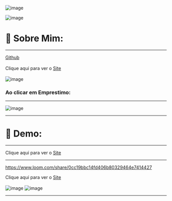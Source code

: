
![image](https://user-images.githubusercontent.com/94201226/166156257-f2f84450-4708-4208-b4e6-0076c206e402.png)

![image](https://user-images.githubusercontent.com/94201226/166156340-9deccec1-67ab-4e00-a09b-418973d838d9.png)


# 👀 Sobre Mim:  

***

[Github](https://github.com/Wilciara/sobre-mim/tree/main)  
</br>
Clique aqui para ver o [Site](https://wilciarawertz.vercel.app/)
</br>
</br>
![image](https://user-images.githubusercontent.com/94201226/166159912-d4a959e1-e905-48f9-aa71-bad3328dff15.png)

### Ao clicar em Emprestimo:
***
![image](https://user-images.githubusercontent.com/94201226/166159998-68a70946-9f9f-459c-b6e6-4249720fbb58.png)



***



#  🎯 Demo:  
***
Clique aqui para ver o [Site](https://wilciarawertz.vercel.app/)  
***

https://www.loom.com/share/0cc19bbc14fd406b80329464e7414427



Clique aqui para ver o [Site](https://wilciarawertz.vercel.app/)
</br>
</br>
![image](https://user-images.githubusercontent.com/94201226/166156257-f2f84450-4708-4208-b4e6-0076c206e402.png) ![image](https://user-images.githubusercontent.com/94201226/166156257-f2f84450-4708-4208-b4e6-0076c206e402.png) 
</br>
***
